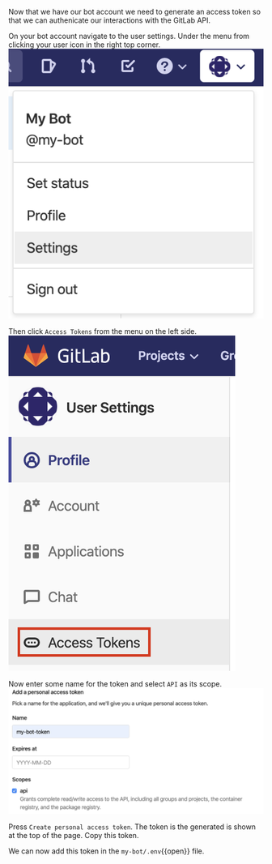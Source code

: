 Now that we have our bot account we need to generate an access token so that we can authenicate our interactions with the GitLab API.

On your bot account navigate to the user settings. Under the menu from clicking your user icon in the right top corner.
![Settings Menu](assets/settings.png)

Then click `Access Tokens` from the menu on the left side.
![Access Token Menu](assets/access-token.png)

Now enter some name for the token and select `API` as its scope.
![Access Token Options](assets/token-option.png)

Press `Create personal access token`. The token is the generated is shown at the top of the page. Copy this token.

We can now add this token in the `my-bot/.env`{{open}} file.